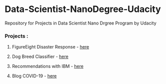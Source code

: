 # Data-Scientist-NanoDegree-Udacity
Repository for Projects in Data Scientist Nano Drgree Program by Udacity

### Projects :

1. FigureEight Disaster Response - [here](https://github.com/arpank97/Data-Scientist-NanoDegree-Udacity/tree/master/FigureEight%20-%20Disaster%20Response)

2. Dog Breed Classifier - [here](https://github.com/arpank97/Data-Scientist-NanoDegree-Udacity/tree/master/Dog%20Breed%20Classifier)

3. Recommendations with IBM - [here](https://github.com/arpank97/Data-Scientist-NanoDegree-Udacity/tree/master/Recommendations%20with%20IBM)

4. Blog COVID-19 - [here](https://github.com/arpank97/Data-Scientist-NanoDegree-Udacity/tree/master/Blog%20Writing%20COVID-19)